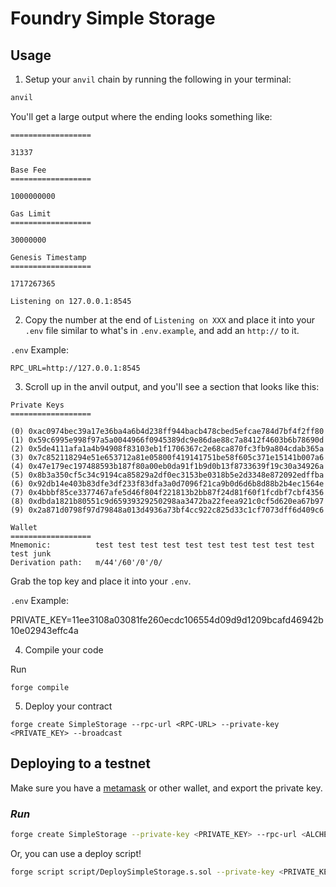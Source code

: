 # Foundry Simple Storage


## Usage

1. Setup your `anvil` chain by running the following in your terminal:

```bash
anvil
```

You'll get a large output where the ending looks something like:

```
==================

31337

Base Fee
==================

1000000000

Gas Limit
==================

30000000

Genesis Timestamp
==================

1717267365

Listening on 127.0.0.1:8545
```

2. Copy the number at the end of `Listening on XXX` and place it into your `.env` file similar to what's in `.env.example`, and add an `http://` to it.

`.env` Example:

```
RPC_URL=http://127.0.0.1:8545
```

3. Scroll up in the anvil output, and you'll see a section that looks like this:

```
Private Keys
==================

(0) 0xac0974bec39a17e36ba4a6b4d238ff944bacb478cbed5efcae784d7bf4f2ff80
(1) 0x59c6995e998f97a5a0044966f0945389dc9e86dae88c7a8412f4603b6b78690d
(2) 0x5de4111afa1a4b94908f83103eb1f1706367c2e68ca870fc3fb9a804cdab365a
(3) 0x7c852118294e51e653712a81e05800f419141751be58f605c371e15141b007a6
(4) 0x47e179ec197488593b187f80a00eb0da91f1b9d0b13f8733639f19c30a34926a
(5) 0x8b3a350cf5c34c9194ca85829a2df0ec3153be0318b5e2d3348e872092edffba
(6) 0x92db14e403b83dfe3df233f83dfa3a0d7096f21ca9b0d6d6b8d88b2b4ec1564e
(7) 0x4bbbf85ce3377467afe5d46f804f221813b2bb87f24d81f60f1fcdbf7cbf4356
(8) 0xdbda1821b80551c9d65939329250298aa3472ba22feea921c0cf5d620ea67b97
(9) 0x2a871d0798f97d79848a013d4936a73bf4cc922c825d33c1cf7073dff6d409c6

Wallet
==================
Mnemonic:          test test test test test test test test test test test junk
Derivation path:   m/44'/60'/0'/0/
```

Grab the top key and place it into your `.env`. 

`.env` Example:

PRIVATE_KEY=11ee3108a03081fe260ecdc106554d09d9d1209bcafd46942b10e02943effc4a

4. Compile your code

Run

```
forge compile
```

5. Deploy your contract

```
forge create SimpleStorage --rpc-url <RPC-URL> --private-key <PRIVATE_KEY> --broadcast
```

## Deploying to a testnet

Make sure you have a [metamask](https://metamask.io/) or other wallet, and export the private key.


### ***Run***

```bash
forge create SimpleStorage --private-key <PRIVATE_KEY> --rpc-url <ALCHEMY_URL>
```

Or, you can use a deploy script!

```bash
forge script script/DeploySimpleStorage.s.sol --private-key <PRIVATE_KEY> --rpc-url <ALCHEMY_URL>
```
